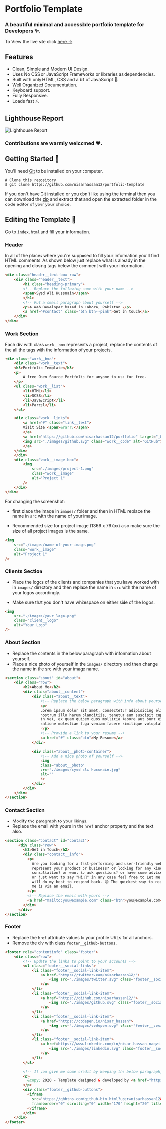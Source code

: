 # Portfolio Template

### A beautiful minimal and accessible portfolio template for Developers ✨.

To View the live site click [here &rarr;](https://1102jhc.github.io/)



## Features

- Clean, Simple and Modern UI Design.
- Uses No CSS or JavaScript Frameworks or libraries as dependencies.
- Built with only HTML, CSS and a bit of JavaScript 🔨.
- Well Organized Documentation.
- Keyboard support.
- Fully Responsive.
- Loads fast ⚡.

## Lighthouse Report

![Lighthouse Report](/images/lighthouse-report.png)

### Contributions are warmly welcomed ❤️.

## Getting Started 🚀

You'll need [Git](https://git-scm.com) to be installed on your computer. 
```
# Clone this repository
$ git clone https://github.com/nisarhassan12/portfolio-template
```

If you don't have Git installed or you don't like using the terminal then you can download the [zip](https://github.com/nisarhassan12/portfolio-template/archive/master.zip) and extract that and open the extracted folder in the code editor of your your choice.

## Editing the Template 🔨

Go to `index.html` and fill your information. 

### Header

In all of the places where you're supposed to fill your information you'll find HTML comments. As shown below just replace what is already in the opening and closing tags below the comment with your information.

```html
<div class="header__text-box row">
    <div class="header__text">
        <h1 class="heading-primary">
        <!-- Replace the following name with your name -->
        <span>Syed Ali Hussnain</span>
        </h1>
        <!-- Put a small paragraph about yourself -->
        <p>A Web Developer based in Lahore, Pakistan.</p>
        <a href="#contact" class="btn btn--pink">Get in touch</a>
    </div>
</div>
```

### Work Section

Each div with class `work__box` represents a project, replace the contents of the all the tags with the information of your projects.

```html
<div class="work__box">
    <div class="work__text">
    <h3>Portfolio Template</h3>
    <p>
        A free Open Source Portfolio for anyone to use for free.
    </p>
    <ul class="work__list">
        <li>HTML</li>
        <li>SCSS</li>
        <li>JavaScript</li>
        <li>Parcel</li>
    </ul>

    <div class="work__links">
        <a href="#" class="link__text">
        Visit Site <span>&rarr;</span>
        </a> 
        <a href="https://github.com/nisarhassan12/portfolio" target="_blank">
        <img src="./images/github.svg" class="work__code" alt="GitHub">
        </a>
    </div>
    </div>
    <div class="work__image-box">
        <img
            src="./images/project-1.png"
            class="work__image"
            alt="Project 1"
        />
    </div>
</div>
```

For changing the screenshot:
- first place the image in `images/` folder and then in HTML replace the name in `src` with the name of your image.

- Recommended size for project image (1366 x 767px) also make sure the size of all  project images is the same.

```html
<img
    src="./images/name-of-your-image.png"
    class="work__image"
    alt="Project 1"
/>
```

### Clients Section

- Place the logos of the clients and companies that you have worked with in `images/` directory and then replace the name in `src` with the name of your logos accordingly.

- Make sure that you don't have whitespace on either side of the logos.

```html
<img
    src="./images/your-logo.png"
    class="client__logo"
    alt="Your Logo"
/>
```

### About Section

- Replace the contents in the below paragraph with information about yourself.
- Place a nice photo of yourself in the `images/` directory and then change the name in the src with your image name.

```html
<section class="about" id="about">
    <div class="row">
        <h2>About Me</h2>
        <div class="about__content">
            <div class="about__text">
                <!-- Replace the below paragraph with info about yourself -->
                <p>
                Lorem ipsum dolor sit amet, consectetur adipisicing elit. Eos id
                nostrum illo harum blanditiis, tenetur eum suscipit cupiditate
                in vel, ex quam quidem quos mollitia labore aut sunt eius
                ratione molestiae fuga veniam facere similique voluptate.
                </p>
                <!-- Provide a link to your resume -->
                <a href="#" class="btn">My Resume</a>
            </div>

            <div class="about__photo-container">
                <!-- Add a nice photo of yourself -->
                <img
                class="about__photo"
                src="./images/syed-ali-hussnain.jpg"
                alt=""
                />
            </div>
        </div>
    </div>
</section>
```

### Contact Section

- Modify the paragraph to your likings.
- Replace the email with yours in the `href` anchor property and the text also.

```html
<section class="contact" id="contact">
      <div class="row">
        <h2>Get in Touch</h2>
        <div class="contact__info">
          <p>
            Are you looking for a fast-performing and user-friendly website to
            represent your product or business? or looking for any kind of
            consultation? or want to ask questions? or have some advice for me
            or just want to say "Hi 👋" in any case feel free to Let me know. I
            will do my best to respond back. 😊 The quickest way to reach out to
            me is via an email.
          </p>
          <!-- Replace the email with yours -->
          <a href="mailto:you@example.com" class="btn">you@example.com</a>
        </div>
      </div>
</section>
```

### Footer

- Replace the `href` attribute values to your profile URLs for all anchors.
- Remove the div with class `footer__github-buttons`.

```html
<footer role="contentinfo" class="footer">
    <div class="row">
        <!-- Update the links to point to your accounts -->
        <ul class="footer__social-links">
            <li class="footer__social-link-item">
                <a href="https://twitter.com/nisarhassan12/">
                    <img src="./images/twitter.svg" class="footer__social-image" alt="Twitter">
                </a>
            </li>
            <li class="footer__social-link-item">
                <a href="https://github.com/nisarhassan12/">
                    <img src="./images/github.svg" class="footer__social-image" alt="Github">
                </a>
            </li>
            <li class="footer__social-link-item">
                <a href="https://codepen.io/nisar_hassan">
                    <img src="./images/codepen.svg" class="footer__social-image" alt="Codepen">
                </a>
            </li>
            <li class="footer__social-link-item">
                <a href=https://www.linkedin.com/in/nisar-hassan-naqvi-413466199/">
                    <img src="./images/linkedin.svg" class="footer__social-image" alt="Linkedin">
                </a>
            </li>
        </ul>

        <!-- If you give me some credit by keeping the below paragraph, will be huge for me 😊 Thanks. -->
        <p>
          &copy; 2020 - Template designed & developed by <a href="https://nisar.dev">Nisar</a>.
        </p>
        <div class="footer__github-buttons">
          <iframe
            src="https://ghbtns.com/github-btn.html?user=nisarhassan12&repo=portfolio-template&type=watch&count=true" 
            frameborder="0" scrolling="0" width="170" height="20" title="Watch Portfolio Template on GitHub">
          </iframe>
        </div>
    </div>
</footer>
```